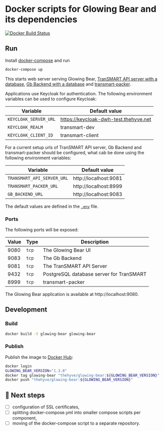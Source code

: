# Docker scripts for Glowing Bear and its dependencies

[![Docker Build Status](https://img.shields.io/docker/pulls/thehyve/glowing-bear.svg)](https://hub.docker.com/r/thehyve/glowing-bear)

## Run

Install [docker-compose](https://docs.docker.com/compose/install/) and run
```bash
docker-compose up
```

This starts web server serving Glowing Bear, [TranSMART API server with a database](https://github.com/thehyve/transmart-core/tree/dev/docker), [Gb Backend with a database](https://github.com/thehyve/gb-backend/tree/dev/docker) 
and [transmart-packer](https://github.com/thehyve/transmart-packer).

Applications use Keycloak for authentication. The following environment variables
can be used to configure Keycloak:

Variable              | Default value
----------------------|---------------
`KEYCLOAK_SERVER_URL` | https://keycloak-dwh-test.thehyve.net
`KEYCLOAK_REALM`      | transmart-dev
`KEYCLOAK_CLIENT_ID`  | transmart-client

For a current setup urls of TranSMART API server, Gb Backend and transmart-packer should be configured, 
 what cab be done using the following environment variables:

Variable                   | Default value
---------------------------|---------------------------
`TRANSMART_API_SERVER_URL` | http://localhost:9081
`TRANSMART_PACKER_URL`     | http://localhost:8999
`GB_BACKEND_URL`           | http://localhost:9083

The default values are defined in the [`.env`](../.env) file.

### Ports

The following ports will be exposed:

Value    | Type  | Description
---------|-------|-----------------
9080     | `tcp` | The Glowing Bear UI
9083     | `tcp` | The Gb Backend
9081     | `tcp` | The TranSMART API Server
9432     | `tcp` | PostgreSQL database server for TranSMART
8999     | `tcp` | transmart-packer


The Glowing Bear application is available at http://localhost:9080.


## Development

### Build

```bash
docker build -t glowing-bear glowing-bear
```

### Publish

Publish the image to [Docker Hub](https://hub.docker.com/r/thehyve/glowing-bear):

```bash
docker login
GLOWING_BEAR_VERSION="1.3.8"
docker tag glowing-bear "thehyve/glowing-bear:${GLOWING_BEAR_VERSION}"
docker push "thehyve/glowing-bear:${GLOWING_BEAR_VERSION}"
```

## :wrench: Next steps


- [ ] configuration of SSL certificates,
- [ ] splitting docker-compose.yml into smaller compose scripts per component,
- [ ] moving of the docker-compose script to a separate repository.
